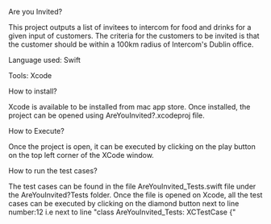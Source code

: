 Are you Invited?

This project outputs a list of invitees to intercom for food and drinks for a given input of customers. The criteria for the customers to be invited is that the customer should be within a 100km radius of Intercom's Dublin office.

Language used: Swift

Tools: Xcode

How to install?

Xcode is available to be installed from mac app store. Once installed, the project can be opened using AreYouInvited?.xcodeproj file.

How to Execute?

Once the project is open, it can be executed by clicking on the play button on the top left corner of the XCode window.

How to run the test cases?

The test cases can be found in the file AreYouInvited_Tests.swift file under the AreYouInvited?Tests folder. Once the file is opened on Xcode, all the test cases can be executed by clicking on the diamond button next to line number:12
i.e next to line "class AreYouInvited_Tests: XCTestCase {"
